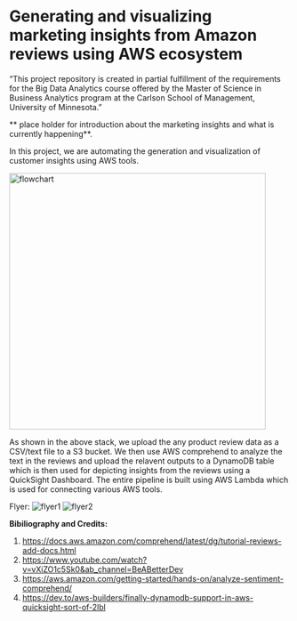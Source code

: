 # Generating and visualizing marketing insights from Amazon reviews using AWS ecosystem

“This project repository is created in partial fulfillment of the requirements for the Big Data Analytics course offered by the Master of Science in Business Analytics program at the Carlson School of Management, University of Minnesota.”

** place holder for introduction about the marketing insights and what is currently happening**.

In this project, we are automating the generation and visualization of customer insights using AWS tools. 


<img width="461" alt="flowchart" src="https://media.github.umn.edu/user/24686/files/cb6ebcf9-69d5-4ba5-b311-6107ba6908e9">


As shown in the above stack, we upload the any product review data as a CSV/text file to a S3 bucket. We then use AWS comprehend to analyze the text in the reviews and upload the relavent outputs to a DynamoDB table which is then used for depicting insights from the reviews using a QuickSight Dashboard. The entire pipeline is built using AWS Lambda which is used for connecting various AWS tools.



Flyer:
![flyer1](https://user-images.githubusercontent.com/40022088/206045627-40741113-1b48-416a-a6ea-9e9a398d2b16.png)
![flyer2](https://user-images.githubusercontent.com/40022088/206045642-9ef544e7-01af-4801-8bbb-432f3a428c20.png)


**Bibiliography and Credits:**
1. https://docs.aws.amazon.com/comprehend/latest/dg/tutorial-reviews-add-docs.html
2. https://www.youtube.com/watch?v=vXiZO1c5Sk0&ab_channel=BeABetterDev
3. https://aws.amazon.com/getting-started/hands-on/analyze-sentiment-comprehend/
4. https://dev.to/aws-builders/finally-dynamodb-support-in-aws-quicksight-sort-of-2lbl

